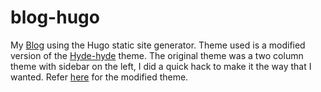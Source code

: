 # blog-hugo
My [Blog](https://www.sarathshyam.in) using the Hugo static site generator. Theme used is a modified version of the [Hyde-hyde](https://github.com/htr3n/hyde-hyde) theme. The original theme was a two column theme with sidebar on the left, I did a quick hack to make it the way that I wanted. Refer [here](https://github.com/sarathshyam/blog-hugo/tree/master/themes/hyde-hyde) for the modified theme.
